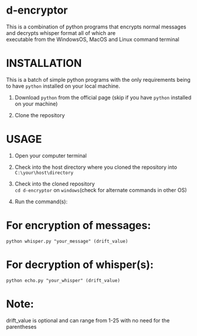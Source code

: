 # d-encryptor
This is a combination of python programs that encrypts normal messages and decrypts whisper format all of which are <br> executable from the WindowsOS, MacOS and Linux command terminal

# INSTALLATION
This is a batch of simple python programs with the only requirements being to have ```python``` installed on your local machine.

1. Download ```python``` from the official page (skip if you have ```python``` installed on your machine)
  
2. Clone the repository
 
# USAGE
1. Open your computer terminal <br>

2. Check into the host directory where you cloned the repository into <br>
```C:\your\host\directory```

3. Check into the cloned repository <br>
```cd d-encryptor``` on ```windows```(check for alternate commands in other OS)

4. Run the command(s): <br>
# For encryption of messages:
 ```python whisper.py "your_message" (drift_value)``` <br>
# For decryption of whisper(s):
 ```python echo.py "your_whisper" (drift_value)``` <br>
# Note: 
drift_value is optional and can range from 1-25 with no need for the parentheses
